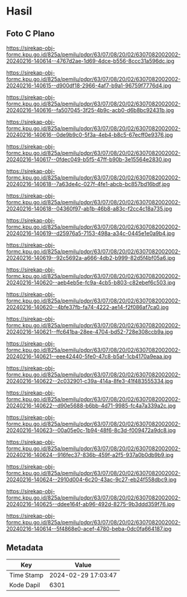 # Hasil

## Foto C Plano

https://sirekap-obj-formc.kpu.go.id/825a/pemilu/pdpr/63/07/08/20/02/6307082002002-20240216-140614--4767d2ae-1d69-4dce-b556-8ccc31a596dc.jpg

https://sirekap-obj-formc.kpu.go.id/825a/pemilu/pdpr/63/07/08/20/02/6307082002002-20240216-140615--d900df18-2966-4af7-b9a1-96759f7776d4.jpg

https://sirekap-obj-formc.kpu.go.id/825a/pemilu/pdpr/63/07/08/20/02/6307082002002-20240216-140616--fa507045-3f25-4b9c-acb0-d6b8bc92431b.jpg

https://sirekap-obj-formc.kpu.go.id/825a/pemilu/pdpr/63/07/08/20/02/6307082002002-20240216-140616--0de9b9c0-5f3a-4eb4-b8c5-67ecff0e9376.jpg

https://sirekap-obj-formc.kpu.go.id/825a/pemilu/pdpr/63/07/08/20/02/6307082002002-20240216-140617--0fdec049-b5f5-47ff-b90b-3e15564e2830.jpg

https://sirekap-obj-formc.kpu.go.id/825a/pemilu/pdpr/63/07/08/20/02/6307082002002-20240216-140618--7a63de4c-027f-4fe1-abcb-bc857bd16bdf.jpg

https://sirekap-obj-formc.kpu.go.id/825a/pemilu/pdpr/63/07/08/20/02/6307082002002-20240216-140618--04360f97-ab1b-46b8-a83c-f2cc4c18a735.jpg

https://sirekap-obj-formc.kpu.go.id/825a/pemilu/pdpr/63/07/08/20/02/6307082002002-20240216-140619--d25976a5-7153-498a-a34c-0445e1e0a9b4.jpg

https://sirekap-obj-formc.kpu.go.id/825a/pemilu/pdpr/63/07/08/20/02/6307082002002-20240216-140619--92c5692a-a666-4db2-b999-82d5f4bf05a6.jpg

https://sirekap-obj-formc.kpu.go.id/825a/pemilu/pdpr/63/07/08/20/02/6307082002002-20240216-140620--aeb4eb5e-fc9a-4cb5-b803-c82ebef6c503.jpg

https://sirekap-obj-formc.kpu.go.id/825a/pemilu/pdpr/63/07/08/20/02/6307082002002-20240216-140620--4bfe37fb-fa74-4222-ae14-f2f086af7ca0.jpg

https://sirekap-obj-formc.kpu.go.id/825a/pemilu/pdpr/63/07/08/20/02/6307082002002-20240216-140621--ffc641ba-28ee-4704-bd52-728e308ccb9a.jpg

https://sirekap-obj-formc.kpu.go.id/825a/pemilu/pdpr/63/07/08/20/02/6307082002002-20240216-140621--eee42440-5fe0-47c8-b5af-1cb4170a9eaa.jpg

https://sirekap-obj-formc.kpu.go.id/825a/pemilu/pdpr/63/07/08/20/02/6307082002002-20240216-140622--2c032901-c39a-414a-8fe3-41f483555334.jpg

https://sirekap-obj-formc.kpu.go.id/825a/pemilu/pdpr/63/07/08/20/02/6307082002002-20240216-140622--d90e5688-b6bb-4d71-9985-fc4a7a339a2c.jpg

https://sirekap-obj-formc.kpu.go.id/825a/pemilu/pdpr/63/07/08/20/02/6307082002002-20240216-140623--00a05e0c-1b94-48f6-8c3d-f009472a9dc8.jpg

https://sirekap-obj-formc.kpu.go.id/825a/pemilu/pdpr/63/07/08/20/02/6307082002002-20240216-140624--916fec37-836b-459f-a2f5-937a0b0db9b9.jpg

https://sirekap-obj-formc.kpu.go.id/825a/pemilu/pdpr/63/07/08/20/02/6307082002002-20240216-140624--2910d004-6c20-43ac-9c27-eb24f558dbc9.jpg

https://sirekap-obj-formc.kpu.go.id/825a/pemilu/pdpr/63/07/08/20/02/6307082002002-20240216-140625--ddee164f-ab96-492d-8275-9b3ddd359f76.jpg

https://sirekap-obj-formc.kpu.go.id/825a/pemilu/pdpr/63/07/08/20/02/6307082002002-20240216-140614--5f4868e0-acef-4780-beba-0dc0fa664187.jpg


## Metadata

| Key        | Value               |
| ---------- | ------------------- |
| Time Stamp | 2024-02-29 17:03:47 |
| Kode Dapil | 6301                |



